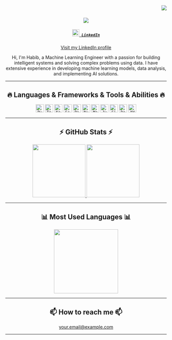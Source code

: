 <!-- Visitor Badge -->
<img align="right" src="https://visitor-badge.laobi.icu/badge?page_id=yourusername.yourusername">

<!-- Typing SVG -->
<h1 align="center">
  <a href="https://git.io/typing-svg">
    <img src="https://readme-typing-svg.herokuapp.com/?lines=Hi+there,+I'm+Habib;Machine+Learning+Engineer&center=true&size=30">
  </a>
</h1>

<!-- LinkedIn Profile -->
<h5 align="center">
  <code><a href="https://www.linkedin.com/in/yourprofile/" title="LinkedIn Profile"><img width="22" src="images/linkedin.svg"> LinkedIn</a></code>
</h5>
<p align="center">
  <a href="https://www.linkedin.com/in/yourprofile/">Visit my LinkedIn profile</a>
</p>

<!-- Introductory Paragraph -->
<p align="center">
  Hi, I'm Habib, a Machine Learning Engineer with a passion for building intelligent systems and solving complex problems using data. I have extensive experience in developing machine learning models, data analysis, and implementing AI solutions.
</p>

<!-- Languages & Frameworks -->
<hr>
<h2 align="center">🔥 Languages & Frameworks & Tools & Abilities 🔥</h2>
<p align="center">
  <code><img title="Python" height="25" src="images/python-original.svg"></code>
  <code><img title="TensorFlow" height="25" src="images/tensorflow.png"></code>
  <code><img title="Keras" height="25" src="images/keras.png"></code>
  <code><img title="Scikit-Learn" height="25" src="images/scikit-learn.png"></code>
  <code><img title="Pandas" height="25" src="images/pandas.svg"></code>
  <code><img title="NumPy" height="25" src="images/numpy.svg"></code>
  <code><img title="Matplotlib" height="25" src="images/matplotlib.svg"></code>
  <code><img title="Jupyter" height="25" src="images/jupyter.svg"></code>
  <code><img title="Git" height="25" src="images/git-original.svg"></code>
  <code><img title="Docker" height="25" src="images/docker.svg"></code>
  <code><img title="AWS" height="25" src="images/aws.svg"></code>
</p>


<!-- GitHub Stats -->
<hr>
<h2 align="center">⚡ GitHub Stats ⚡</h2>
<div align="center">
  <a href="https://github.com/anuraghazra/github-readme-stats">
    <img src="https://github-readme-stats.vercel.app/api?username=yourusername&show_icons=true" height="165" />
  </a>
  <a href="https://github.com/denvercoder1/github-readme-streak-stats">
    <img src="https://github-readme-streak-stats.herokuapp.com/?user=yourusername" height="165" />
  </a>
</div>

<!-- Most Used Languages -->
<hr>
<h2 align="center">📊 Most Used Languages 📊</h2>
<p align="center">
  <a href="https://github.com/anuraghazra/github-readme-stats">
    <img height="200" src="https://github-readme-stats.vercel.app/api/top-langs/?username=yourusername&langs_count=8&layout=compact" />
  </a>
</p>

<!-- Contact -->
<hr>
<h2 align="center">📫 How to reach me 📫</h2>
<p align="center">
  <a href="mailto:your.email@example.com">your.email@example.com</a>
</p>
<hr>
